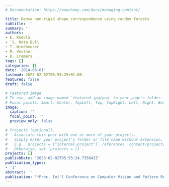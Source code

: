 ```yaml
---
# Documentation: https://wowchemy.com/docs/managing-content/

title: Dense non-rigid shape correspondence using random forests
subtitle: ''
summary: ''
authors:
- E. Rodolà
- ̀ S. Rota Bul\
- T. Windheuser
- M. Vestner
- D. Cremers
tags: []
categories: []
date: '2014-06-01'
lastmod: 2023-02-02T06:55:25+01:00
featured: false
draft: false

# Featured image
# To use, add an image named `featured.jpg/png` to your page's folder.
# Focal points: Smart, Center, TopLeft, Top, TopRight, Left, Right, BottomLeft, Bottom, BottomRight.
image:
  caption: ''
  focal_point: ''
  preview_only: false

# Projects (optional).
#   Associate this post with one or more of your projects.
#   Simply enter your project's folder or file name without extension.
#   E.g. `projects = ["internal-project"]` references `content/project/deep-learning/index.md`.
#   Otherwise, set `projects = []`.
projects: []
publishDate: '2023-02-02T05:55:24.735643Z'
publication_types:
- '1'
abstract: ''
publication: "*Proc. Int'l Conference on Computer Vision and Pattern Recognition (CVPR)*"
---
```


